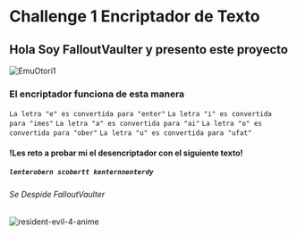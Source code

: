# Challenge 1 Encriptador de Texto
## Hola Soy FalloutVaulter y presento este proyecto
![EmuOtori1](https://github.com/user-attachments/assets/007806eb-b492-4d7e-afc2-dadc13346fff)
### El encriptador funciona de esta manera
`La letra "e" es convertida para "enter"`
`La letra "i" es convertida para "imes"`
`La letra "a" es convertida para "ai"`
`La letra "o" es convertida para "ober"`
`La letra "u" es convertida para "ufat"`
#### !Les reto a probar mi el desencriptador con el siguiente texto!
##### `lenterobern scobertt kenternnenterdy`
###### Se Despide FalloutVaulter

![resident-evil-4-anime](https://github.com/user-attachments/assets/26a992c8-1d53-4ed8-ac3b-08a5448e0a30)


